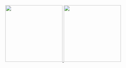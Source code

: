 <a href="https://github.com/djphil">
  <img height="180em" src="https://github-readme-stats.vercel.app/api?username=djphil&theme=light&show_icons=true">
</a>
<a href="https://github.com/djphil">
  <img height="180em" src="https://github-readme-stats.vercel.app/api/top-langs/?username=djphil&theme=light&layout=compact">
</a>

<!--
[![djphil's Github Trophy](https://github-profile-trophy.vercel.app/?username=djphil&theme=flat&margin-w=5&margin-h=5&no-bg=false&no-frame=false)](https://github.com/djphil)
-->

<!--
[![djphil's Github Stats](https://github-readme-stats.vercel.app/api?username=djphil&theme=light&show_icons=true)](https://github.com/djphil) 
[![djphil's Github Stats](https://github-readme-stats.vercel.app/api/top-langs/?username=djphil&theme=light&layout=compact)](https://github.com/djphil)
-->

<!--
<a href="https://github.com/djphil/jopensim" target="_blank">
  <img align="left" src="https://github-readme-stats.vercel.app/api/pin/?username=djphil&repo=jopensim">
</a>
-->

<!--
### Hi there 👋
**djphil/djphil** is a ✨ _special_ ✨ repository because its `README.md` (this file) appears on your GitHub profile.

Here are some ideas to get you started:

- 🔭 I’m currently working on ...
- 🌱 I’m currently learning ...
- 👯 I’m looking to collaborate on ...
- 🤔 I’m looking for help with ...
- 💬 Ask me about ...
- 📫 How to reach me: ...
- 😄 Pronouns: ...
- ⚡ Fun fact: ...
-->

